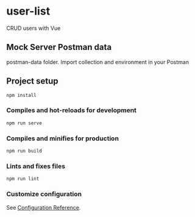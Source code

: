 # user-list

CRUD users with Vue

## Mock Server Postman data
postman-data folder. Import collection and environment in your Postman


## Project setup
```
npm install
```

### Compiles and hot-reloads for development
```
npm run serve
```

### Compiles and minifies for production
```
npm run build
```


### Lints and fixes files
```
npm run lint
```


### Customize configuration
See [Configuration Reference](https://cli.vuejs.org/config/).
